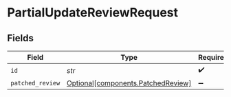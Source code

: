 # PartialUpdateReviewRequest


## Fields

| Field                                                                          | Type                                                                           | Required                                                                       | Description                                                                    |
| ------------------------------------------------------------------------------ | ------------------------------------------------------------------------------ | ------------------------------------------------------------------------------ | ------------------------------------------------------------------------------ |
| `id`                                                                           | *str*                                                                          | :heavy_check_mark:                                                             | N/A                                                                            |
| `patched_review`                                                               | [Optional[components.PatchedReview]](../../models/components/patchedreview.md) | :heavy_minus_sign:                                                             | N/A                                                                            |